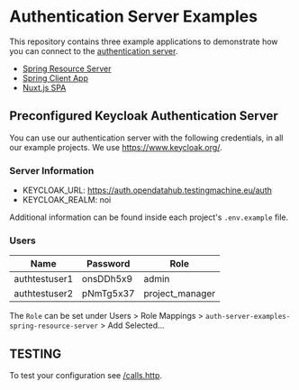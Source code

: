 Authentication Server Examples
==============================

This repository contains three example applications to demonstrate how you can connect to the [authentication server](https://github.com/noi-techpark/authentication-server).

- [Spring Resource Server](spring-resource-server/readme.md)
- [Spring Client App](spring-client-app/readme.md)
- [Nuxt.js SPA](nuxt-spa/readme.md)



Preconfigured Keycloak Authentication Server
--------------------------------------------

You can use our authentication server with the following credentials, in all our
example projects. We use https://www.keycloak.org/.

### Server Information
- KEYCLOAK_URL: https://auth.opendatahub.testingmachine.eu/auth
- KEYCLOAK_REALM: noi

Additional information can be found inside each project's `.env.example` file.

### Users
| Name           | Password   | Role
| -------------- | ---------- | ---------------
| authtestuser1  | onsDDh5x9  | admin
| authtestuser2  | pNmTg5x37  | project_manager

The `Role` can be set under Users > Role Mappings > `auth-server-examples-spring-resource-server` > Add Selected...

## TESTING
To test your configuration see [/calls.http](/calls.http).
